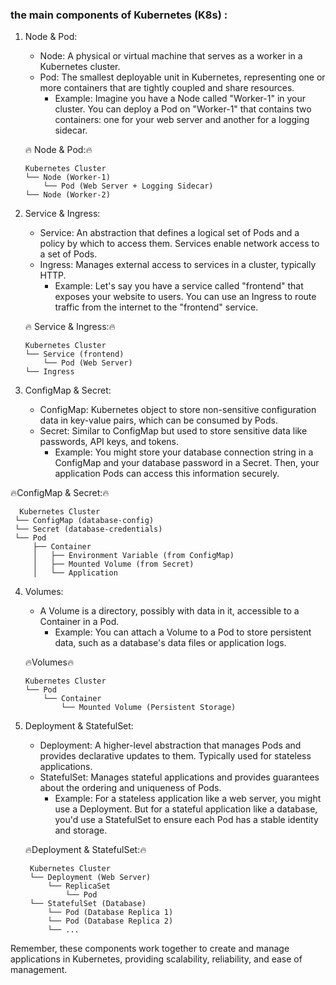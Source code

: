 ### the main components of Kubernetes (K8s) :

1. Node & Pod:
   - Node: A physical or virtual machine that serves as a worker in a Kubernetes cluster.
   - Pod: The smallest deployable unit in Kubernetes, representing one or more containers that are tightly coupled and share resources.
     - Example: Imagine you have a Node called "Worker-1" in your cluster. You can deploy a Pod on "Worker-1" that contains two containers: one for your web server and another for a logging sidecar.
    
   🔥 Node & Pod:🔥
   
   ```
   Kubernetes Cluster
   └── Node (Worker-1)
       └── Pod (Web Server + Logging Sidecar)
   └── Node (Worker-2)
   ```

2. Service & Ingress:
   - Service: An abstraction that defines a logical set of Pods and a policy by which to access them. Services enable network access to a set of Pods.
   - Ingress: Manages external access to services in a cluster, typically HTTP.
     - Example: Let's say you have a service called "frontend" that exposes your website to users. You can use an Ingress to route traffic from the internet to the "frontend" service.

     
    🔥 Service & Ingress:🔥 

   ```
   Kubernetes Cluster
   └── Service (frontend)
       └── Pod (Web Server)
   └── Ingress
   ```
   
3. ConfigMap & Secret:
   - ConfigMap: Kubernetes object to store non-sensitive configuration data in key-value pairs, which can be consumed by Pods.
   - Secret: Similar to ConfigMap but used to store sensitive data like passwords, API keys, and tokens.
     - Example: You might store your database connection string in a ConfigMap and your database password in a Secret. Then, your application Pods can access this information securely.
   
  🔥ConfigMap & Secret:🔥
  
  ```
    Kubernetes Cluster
   └── ConfigMap (database-config)
   └── Secret (database-credentials)
   └── Pod
       ├── Container
       │   ├── Environment Variable (from ConfigMap)
       │   ├── Mounted Volume (from Secret)
       │   └── Application
   ```

4. Volumes:
   - A Volume is a directory, possibly with data in it, accessible to a Container in a Pod.
     - Example: You can attach a Volume to a Pod to store persistent data, such as a database's data files or application logs.
       
   🔥Volumes🔥
    
   ```
   Kubernetes Cluster
   └── Pod
       └── Container
           └── Mounted Volume (Persistent Storage)
   ```

5. Deployment & StatefulSet:
   - Deployment: A higher-level abstraction that manages Pods and provides declarative updates to them. Typically used for stateless applications.
   - StatefulSet: Manages stateful applications and provides guarantees about the ordering and uniqueness of Pods.
     - Example: For a stateless application like a web server, you might use a Deployment. But for a stateful application like a database, you'd use a StatefulSet to ensure each Pod has a stable identity and storage.
       
   🔥Deployment & StatefulSet:🔥
     ```
      Kubernetes Cluster
      └── Deployment (Web Server)
          └── ReplicaSet
              └── Pod
      └── StatefulSet (Database)
          └── Pod (Database Replica 1)
          └── Pod (Database Replica 2)
          └── ...
      ```

Remember, these components work together to create and manage applications in Kubernetes, providing scalability, reliability, and ease of management.
